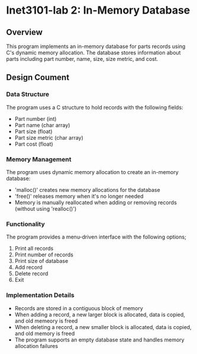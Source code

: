 # Inet3101-lab 2: In-Memory Database

## Overview
This program implements an in-memory database for parts records using C's dynamic memory allocation. The database stores information about parts including part number, name, size, size metric, and cost. 

## Design Coument
### Data Structure
The program uses a C structure to hold records with the following fields:
- Part number (int)
- Part name (char array)
- Part size (float)
- Part size metric (char array)
- Part cost (float)

### Memory Management
The program uses dynamic memory allocation to create an in-memory database:
- 'malloc()' creates new memory allocations for the database
- 'free()' releases memory when it's no longer needed
- Memory is manually reallocated when adding or removing records (without using 'realloc()')

### Functionality 
The program provides a menu-driven interface with the following options;
1. Print all records
2. Print number of records
3. Print size of database
4. Add record
5. Delete record
6. Exit

### Implementation Details 
- Records are stored in a contiguous block of memory
- When adding a record, a new larger block is allocated, data is copied, and old memeory is freed
- When deleting a record, a new smaller block is allocated, data is copied, and old memory is freed
- The program supports an empty database state and handles memory allocation failures
